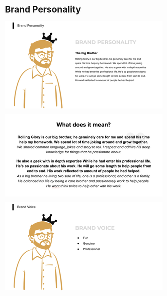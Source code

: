 # Brand Personality

![](.gitbook/assets/screen-shot-2020-11-15-at-19.57.16.png)

![](.gitbook/assets/screen-shot-2020-11-15-at-20.10.37.png)

![](.gitbook/assets/screen-shot-2020-11-15-at-19.57.29.png)



